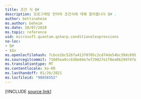 ```yaml
---
title: 조건 식 Q#
description: 프로그래밍 언어의 조건식에 대해 알아봅니다 Q# .
author: bettinaheim
ms.author: beheim
ms.date: 10/07/2020
ms.topic: reference
uid: microsoft.quantum.qsharp.conditionalexpressions
no-loc:
- Q#
- $$v
ms.openlocfilehash: 7cbce1bc526fa413f0705c2cd74de54bc39dc895
ms.sourcegitcommit: 71605ea9cc630e84e7ef29027e1f0ea06299747e
ms.translationtype: MT
ms.contentlocale: ko-KR
ms.lasthandoff: 01/26/2021
ms.locfileid: "98856552"
---
```

<!---
# Conditional expressions in Q#
-->

[!INCLUDE [source link](~/includes/qsharp-language/Specifications/Language/3_Expressions/ConditionalExpressions.md)]


